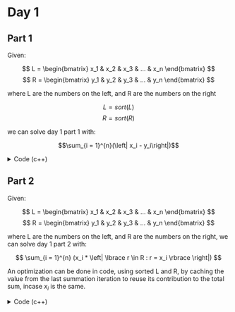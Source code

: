 # Day 1

## Part 1

Given:

$$ L = \begin{bmatrix} x_1 & x_2 & x_3 & ... & x_n \end{bmatrix}  $$
$$ R = \begin{bmatrix} y_1 & y_2 & y_3 & ... & y_n \end{bmatrix}  $$

where L are the numbers on the left, and R are the numbers on the right

$$ L = sort(L) $$
$$ R = sort(R) $$

we can solve day 1 part 1 with:

$$\sum_{i = 1}^{n}(\left| x_i - y_i\right|)$$

<details>
<summary>Code (c++)</summary>

```c++
std::sort(left.begin(), left.end());
std::sort(right.begin(), right.end());

int distance = {};
for(const auto [l, r] : std::views::zip(left, right)) {
    distance += std::abs(l - r);
}
```
</details>

## Part 2

Given:

$$ L = \begin{bmatrix} x_1 & x_2 & x_3 & ... & x_n \end{bmatrix}  $$
$$ R = \begin{bmatrix} y_1 & y_2 & y_3 & ... & y_n \end{bmatrix}  $$

where L are the numbers on the left, and R are the numbers on the right, we can solve day 1 part 2 with:

$$ \sum_{i = 1}^{n} (x_i * \left| \lbrace r \in R : r = x_i \rbrace \right|) $$

An optimization can be done in code, using sorted L and R, by caching the value from the last summation iteration to reuse its contribution to the total sum, incase $x_i$ is the same.

<details>
<summary>Code (c++)</summary>
    
```c++
int sum = {};

int last_l = 0;
int last_s = 0;
for (auto l : left) {
    if (l == last_l) {
        sum += last_s;
    }

    last_l = l;

    int count = std::ranges::count(right, l);
    last_s = l * count;

    sum += last_s;
}
```
</details>
